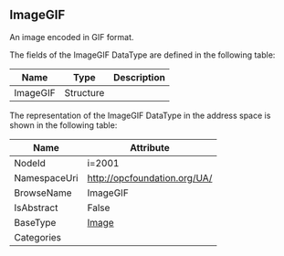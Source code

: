 <!-- datatype -->
## ImageGIF
An image encoded in GIF format.  
<!-- end of description -->
The fields of the ImageGIF DataType are defined in the following table:  

|Name|Type|Description|
|---|---|---|
|ImageGIF|Structure||

The representation of the ImageGIF DataType in the address space is shown in the following table:  

|Name|Attribute|
|---|---|
|NodeId|i=2001|
|NamespaceUri|http://opcfoundation.org/UA/|
|BrowseName|ImageGIF|
|IsAbstract|False|
|BaseType|[Image](../../DataTypes/Image/readme.md)|
|Categories||

